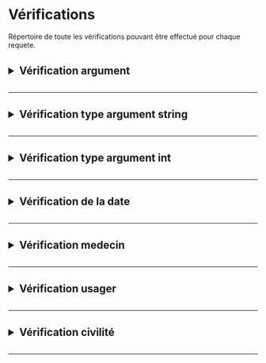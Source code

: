 # Vérifications

Répertoire de toute les vérifications pouvant être effectué pour chaque requete.

<br>

<details>
<summary style="font-size: 1.5em; font-weight: bold;">
Vérification argument
</summary>

Utilisé quand la requete attend un argument que ca soit un `{id}` ou un nom de fonction tel que `{usager}` (pour les statistiques).

### - Response - *400*

**Header :**

```yaml
Content-Type : application/json
```

**Body :**

```json
{
    "status": "error",
    "status_code": 400,
    "status_message": "[R400 REST API] : Aucun argument n\'a été fourni"
}
```


</details>


<br>

---

<br>

<details>
<summary style="font-size: 1.5em; font-weight: bold;">
Vérification type argument string
</summary>

Utilisé pour vérifier le type d'argument que l'on attend est une `string`.

### - Response - *400*

**Header :**

```yaml
Content-Type : application/json
```

**Body :**

```json
{
    "status": "error",
    "status_code": 400,
    "status_message": "[R400 REST] : L\'argument doit être une chaine de caractère"
}
```


</details>


<br>

---

<br>


<details>
<summary style="font-size: 1.5em; font-weight: bold;">
Vérification type argument int
</summary>

Utilisé pour vérifier le type d'argument que l'on attend est un `int` (pour les `{id}`). Impose une taille limite de `2147483647`.

### - Response - *400*

**Header :**

```yaml
Content-Type : application/json
```

**Body :**

```json
{
    "status": "error",
    "status_code": 400,
    "status_message": "[R400 REST] : L\'identifiant doit être un entier positif non null"
}
```

### - Response - *400*

**Header :**

```yaml
Content-Type : application/json
```

**Body :**

```json
{
    "status": "error",
    "status_code": 400,
    "status_message": "[R400 REST] : L\'identifiant doit être un entier inférieur à 2147483647"
}
```


</details>


<br>

---

<br>

<details>
<summary style="font-size: 1.5em; font-weight: bold;">
Vérification de la date
</summary>

Utilisé pour vérifier si une date est inférieure (date de naissance) ou supèrieur (rendez-vous) à la date actuelle.

### - Response - *400*

**Header :**

```yaml
Content-Type : application/json
```

**Body :**

```json
{
    "status": "error",
    "status_code": 400,
    "status_message": "[R400 REST API] : La date <date_parametre> est invalide car elle est inferieure à la date actuelle"
}
```

### - Response - *400*

**Header :**

```yaml
Content-Type : application/json
```

**Body :**

```json
{
    "status": "error",
    "status_code": 400,
    "status_message": "[R400 REST API] : La date <date_parametre> est invalide car elle est supérieure à la date actuelle"
}
```


</details>


<br>

---

<br>

<details>
<summary style="font-size: 1.5em; font-weight: bold;">
Vérification medecin
</summary>

Utilisé pour vérifier à partir d'un ID si un medecin existe.

### - Response - *404*

**Header :**

```yaml
Content-Type : application/json
```

**Body :**

```json
{
    "status": "error",
    "status_code": 404,
    "status_message": "[R404 REST API] : Aucun Medecin avec l'id <id> n'a été trouvé"
}
```


</details>


<br>

---

<br>

<details>
<summary style="font-size: 1.5em; font-weight: bold;">
Vérification usager
</summary>

Utilisé pour vérifier à partir d'un ID si un usager existe.

### - Response - *404*

**Header :**

```yaml
Content-Type : application/json
```

**Body :**

```json
{
    "status": "error",
    "status_code": 404,
    "status_message": "[R404 REST API] : Aucun usager avec l'id <id> n'a été trouvé"
}
```

</details>


<br>

---

<br>

<details>
<summary style="font-size: 1.5em; font-weight: bold;">
Vérification civilité
</summary>

Vérifie si la civilité est valide. Celle ci doit être soit `M.` soit `Mme`.

### - Response - *400*

**Header :**

```yaml
Content-Type : application/json
```

**Body :**

```json
{
    "status": "error",
    "status_code": 400,
    "status_message": "[R400 REST API] : La civilité doit être soit 'M.' soit 'Mme'"
}
```

</details>


<br>

---

<br>